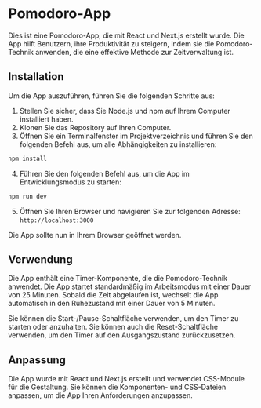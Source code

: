 # Pomodoro-App

Dies ist eine Pomodoro-App, die mit React und Next.js erstellt wurde. Die App hilft Benutzern, ihre Produktivität zu steigern, indem sie die Pomodoro-Technik anwenden, die eine effektive Methode zur Zeitverwaltung ist.

## Installation

Um die App auszuführen, führen Sie die folgenden Schritte aus:

1. Stellen Sie sicher, dass Sie Node.js und npm auf Ihrem Computer installiert haben.
2. Klonen Sie das Repository auf Ihren Computer.
3. Öffnen Sie ein Terminalfenster im Projektverzeichnis und führen Sie den folgenden Befehl aus, um alle Abhängigkeiten zu installieren:

```bash
npm install
```

4. Führen Sie den folgenden Befehl aus, um die App im Entwicklungsmodus zu starten:

```bash
npm run dev
```

5. Öffnen Sie Ihren Browser und navigieren Sie zur folgenden Adresse: `http://localhost:3000`

Die App sollte nun in Ihrem Browser geöffnet werden.

## Verwendung

Die App enthält eine Timer-Komponente, die die Pomodoro-Technik anwendet. Die App startet standardmäßig im Arbeitsmodus mit einer Dauer von 25 Minuten. Sobald die Zeit abgelaufen ist, wechselt die App automatisch in den Ruhezustand mit einer Dauer von 5 Minuten.

Sie können die Start-/Pause-Schaltfläche verwenden, um den Timer zu starten oder anzuhalten. Sie können auch die Reset-Schaltfläche verwenden, um den Timer auf den Ausgangszustand zurückzusetzen.

## Anpassung

Die App wurde mit React und Next.js erstellt und verwendet CSS-Module für die Gestaltung. Sie können die Komponenten- und CSS-Dateien anpassen, um die App Ihren Anforderungen anzupassen.
